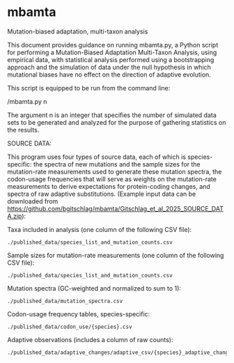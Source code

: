 # mbamta
Mutation-biased adaptation, multi-taxon analysis

This document provides guidance on running mbamta.py, a Python script for performing a Mutation-Biased Adaptation Multi-Taxon Analysis, using empirical data, with statistical analysis performed using a bootstrapping approach and the simulation of data under the null hypothesis in which mutational biases have no effect on the direction of adaptive evolution.

This script is equipped to be run from the command line:

/mbamta.py n

The argument n is an integer that specifies the number of simulated data sets to be generated and analyzed for the purpose of gathering statistics on the results.


SOURCE DATA:

This program uses four types of source data, each of which is species-specific: the spectra of new mutations and the sample sizes for the mutation-rate measurements used to generate these mutation spectra, the codon-usage frequencies that will serve as weights on the mutation-rate measurements to derive expectations for protein-coding changes, and spectra of raw adaptive substitutions. (Example input data can be downloaded from https://github.com/bgitschlag/mbamta/Gitschlag_et_al_2025_SOURCE_DATA.zip):

Taxa included in analysis (one column of the following CSV file):
```
./published_data/species_list_and_mutation_counts.csv
```

Sample sizes for mutation-rate measurements (one column of the following CSV file):
```
./published_data/species_list_and_mutation_counts.csv
```

Mutation spectra (GC-weighted and normalized to sum to 1):
```
./published_data/mutation_spectra.csv
```

Codon-usage frequency tables, species-specific:
```
./published_data/codon_use/{species}.csv
```

Adaptive observations (includes a column of raw counts):
```
./published_data/adaptive_changes/adaptive_csv/{species}_adaptive_changes.csv
```

